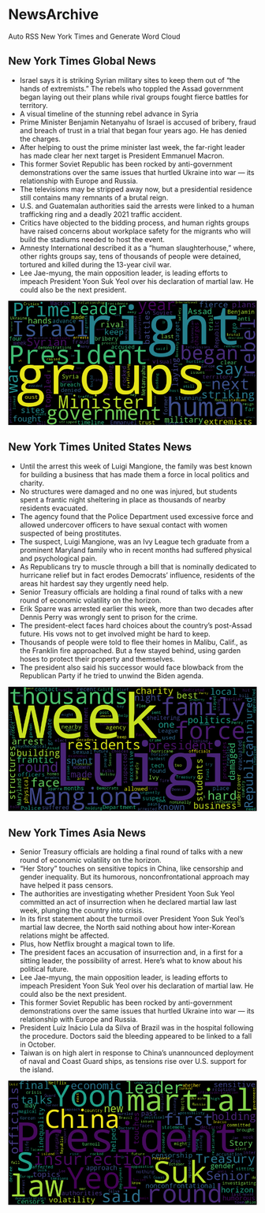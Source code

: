 # NewsArchive
Auto RSS New York Times and Generate Word Cloud

## New York Times Global News
* Israel says it is striking Syrian military sites to keep them out of “the hands of extremists.” The rebels who toppled the Assad government began laying out their plans while rival groups fought fierce battles for territory.
* A visual timeline of the stunning rebel advance in Syria
* Prime Minister Benjamin Netanyahu of Israel is accused of bribery, fraud and breach of trust in a trial that began four years ago. He has denied the charges.
* After helping to oust the prime minister last week, the far-right leader has made clear her next target is President Emmanuel Macron.
* This former Soviet Republic has been rocked by anti-government demonstrations over the same issues that hurtled Ukraine into war — its relationship with Europe and Russia.
* The televisions may be stripped away now, but a presidential residence still contains many remnants of a brutal reign.
* U.S. and Guatemalan authorities said the arrests were linked to a human trafficking ring and a deadly 2021 traffic accident.
* Critics have objected to the bidding process, and human rights groups have raised concerns about workplace safety for the migrants who will build the stadiums needed to host the event.
* Amnesty International described it as a “human slaughterhouse,” where, other rights groups say, tens of thousands of people were detained, tortured and killed during the 13-year civil war.
* Lee Jae-myung, the main opposition leader, is leading efforts to impeach President Yoon Suk Yeol over his declaration of martial law. He could also be the next president.

![Global](./global.png)
## New York Times United States News
* Until the arrest this week of Luigi Mangione, the family was best known for building a business that has made them a force in local politics and charity.
* No structures were damaged and no one was injured, but students spent a frantic night sheltering in place as thousands of nearby residents evacuated.
* The agency found that the Police Department used excessive force and allowed undercover officers to have sexual contact with women suspected of being prostitutes.
* The suspect, Luigi Mangione, was an Ivy League tech graduate from a prominent Maryland family who in recent months had suffered physical and psychological pain.
* As Republicans try to muscle through a bill that is nominally dedicated to hurricane relief but in fact erodes Democrats’ influence, residents of the areas hit hardest say they urgently need help.
* Senior Treasury officials are holding a final round of talks with a new round of economic volatility on the horizon.
* Erik Sparre was arrested earlier this week, more than two decades after Dennis Perry was wrongly sent to prison for the crime.
* The president-elect faces hard choices about the country’s post-Assad future. His vows not to get involved might be hard to keep.
* Thousands of people were told to flee their homes in Malibu, Calif., as the Franklin fire approached. But a few stayed behind, using garden hoses to protect their property and themselves.
* The president also said his successor would face blowback from the Republican Party if he tried to unwind the Biden agenda.

![US](./usnews.png)
## New York Times Asia News
* Senior Treasury officials are holding a final round of talks with a new round of economic volatility on the horizon.
* “Her Story” touches on sensitive topics in China, like censorship and gender inequality. But its humorous, nonconfrontational approach may have helped it pass censors.
* The authorities are investigating whether President Yoon Suk Yeol committed an act of insurrection when he declared martial law last week, plunging the country into crisis.
* In its first statement about the turmoil over President Yoon Suk Yeol’s martial law decree, the North said nothing about how inter-Korean relations might be affected.
* Plus, how Netflix brought a magical town to life.
* The president faces an accusation of insurrection and, in a first for a sitting leader, the possibility of arrest. Here’s what to know about his political future.
* Lee Jae-myung, the main opposition leader, is leading efforts to impeach President Yoon Suk Yeol over his declaration of martial law. He could also be the next president.
* This former Soviet Republic has been rocked by anti-government demonstrations over the same issues that hurtled Ukraine into war — its relationship with Europe and Russia.
* President Luiz Inácio Lula da Silva of Brazil was in the hospital following the procedure. Doctors said the bleeding appeared to be linked to a fall in October.
* Taiwan is on high alert in response to China’s unannounced deployment of naval and Coast Guard ships, as tensions rise over U.S. support for the island.

![Asian](./asian.png)
